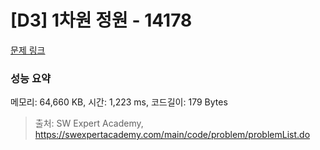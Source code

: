 # [D3] 1차원 정원 - 14178 

[문제 링크](https://swexpertacademy.com/main/code/problem/problemDetail.do?contestProbId=AX_N3oSqcyUDFARi) 

### 성능 요약

메모리: 64,660 KB, 시간: 1,223 ms, 코드길이: 179 Bytes



> 출처: SW Expert Academy, https://swexpertacademy.com/main/code/problem/problemList.do